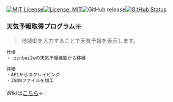 [![MIT License](http://img.shields.io/badge/license-MIT-blue.svg?style=flat)](LICENSE)[![License: MIT](https://img.shields.io/badge/License-MIT-yellow.svg)](https://opensource.org/licenses/MIT)![GitHub release](https://img.shields.io/github/release/takkii/Utakata.svg?style=flat)[![GitHub Status](https://img.shields.io/github/last-commit/takkii/Utakata.svg?style=flat)](GitHub)

### 天気予報取得プログラム☀

> 地域IDを入力することで天気予報を表示します。

```markdown
仕様
・ zinbei2wの天気予報機能から移植

詳細
・APIからスクレイピング
・JSONファイルを加工
```

Wikiは[こちら](https://github.com/takkii/Utakata/wiki/Utakata-wiki)←
